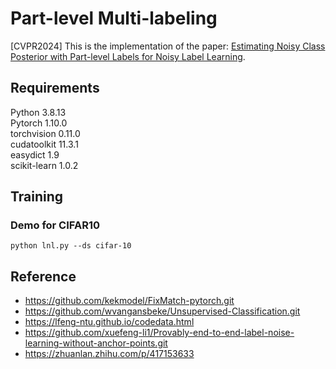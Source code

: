# Part-level Multi-labeling

[CVPR2024] This is the implementation of the paper: [Estimating Noisy Class Posterior with Part-level Labels for Noisy Label Learning](https://arxiv.org/abs/2405.05714).

## Requirements
Python 3.8.13\
Pytorch 1.10.0\
torchvision 0.11.0\
cudatoolkit 11.3.1\
easydict 1.9\
scikit-learn 1.0.2

## Training
### Demo for CIFAR10
	python lnl.py --ds cifar-10


## Reference

* https://github.com/kekmodel/FixMatch-pytorch.git
* https://github.com/wvangansbeke/Unsupervised-Classification.git
* https://lfeng-ntu.github.io/codedata.html
* https://github.com/xuefeng-li1/Provably-end-to-end-label-noise-learning-without-anchor-points.git
* https://zhuanlan.zhihu.com/p/417153633
